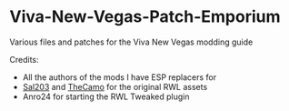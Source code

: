 # Viva-New-Vegas-Patch-Emporium
Various files and patches for the Viva New Vegas modding guide

Credits:
- All the authors of the mods I have ESP replacers for
- [Sal203](https://www.nexusmods.com/newvegas/users/2298000) and [TheCamo](https://www.nexusmods.com/newvegas/users/3102453) for the original RWL assets
- Anro24 for starting the RWL Tweaked plugin

